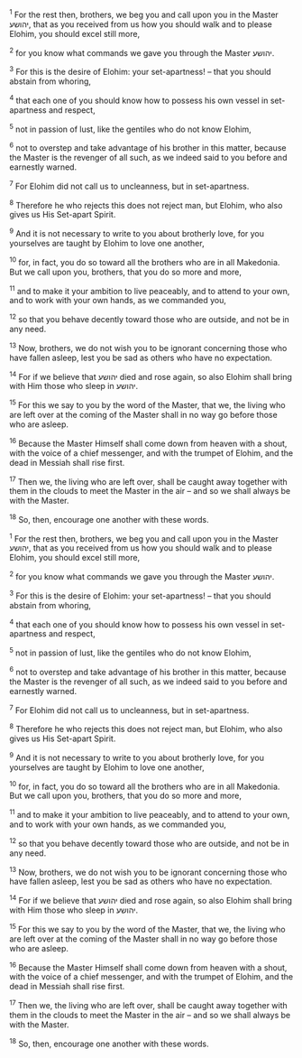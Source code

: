 <sup>1</sup> For the rest then, brothers, we beg you and call upon you in the Master יהושע, that as you received from us how you should walk and to please Elohim, you should excel still more,

<sup>2</sup> for you know what commands we gave you through the Master יהושע.

<sup>3</sup> For this is the desire of Elohim: your set-apartness! – that you should abstain from whoring,

<sup>4</sup> that each one of you should know how to possess his own vessel in set-apartness and respect,

<sup>5</sup> not in passion of lust, like the gentiles who do not know Elohim,

<sup>6</sup> not to overstep and take advantage of his brother in this matter, because the Master is the revenger of all such, as we indeed said to you before and earnestly warned.

<sup>7</sup> For Elohim did not call us to uncleanness, but in set-apartness.

<sup>8</sup> Therefore he who rejects this does not reject man, but Elohim, who also gives us His Set-apart Spirit.

<sup>9</sup> And it is not necessary to write to you about brotherly love, for you yourselves are taught by Elohim to love one another,

<sup>10</sup> for, in fact, you do so toward all the brothers who are in all Makedonia. But we call upon you, brothers, that you do so more and more,

<sup>11</sup> and to make it your ambition to live peaceably, and to attend to your own, and to work with your own hands, as we commanded you,

<sup>12</sup> so that you behave decently toward those who are outside, and not be in any need.

<sup>13</sup> Now, brothers, we do not wish you to be ignorant concerning those who have fallen asleep, lest you be sad as others who have no expectation.

<sup>14</sup> For if we believe that יהושע died and rose again, so also Elohim shall bring with Him those who sleep in יהושע.

<sup>15</sup> For this we say to you by the word of the Master, that we, the living who are left over at the coming of the Master shall in no way go before those who are asleep.

<sup>16</sup> Because the Master Himself shall come down from heaven with a shout, with the voice of a chief messenger, and with the trumpet of Elohim, and the dead in Messiah shall rise first.

<sup>17</sup> Then we, the living who are left over, shall be caught away together with them in the clouds to meet the Master in the air – and so we shall always be with the Master.

<sup>18</sup> So, then, encourage one another with these words.

<sup>1</sup> For the rest then, brothers, we beg you and call upon you in the Master יהושע, that as you received from us how you should walk and to please Elohim, you should excel still more,

<sup>2</sup> for you know what commands we gave you through the Master יהושע.

<sup>3</sup> For this is the desire of Elohim: your set-apartness! – that you should abstain from whoring,

<sup>4</sup> that each one of you should know how to possess his own vessel in set-apartness and respect,

<sup>5</sup> not in passion of lust, like the gentiles who do not know Elohim,

<sup>6</sup> not to overstep and take advantage of his brother in this matter, because the Master is the revenger of all such, as we indeed said to you before and earnestly warned.

<sup>7</sup> For Elohim did not call us to uncleanness, but in set-apartness.

<sup>8</sup> Therefore he who rejects this does not reject man, but Elohim, who also gives us His Set-apart Spirit.

<sup>9</sup> And it is not necessary to write to you about brotherly love, for you yourselves are taught by Elohim to love one another,

<sup>10</sup> for, in fact, you do so toward all the brothers who are in all Makedonia. But we call upon you, brothers, that you do so more and more,

<sup>11</sup> and to make it your ambition to live peaceably, and to attend to your own, and to work with your own hands, as we commanded you,

<sup>12</sup> so that you behave decently toward those who are outside, and not be in any need.

<sup>13</sup> Now, brothers, we do not wish you to be ignorant concerning those who have fallen asleep, lest you be sad as others who have no expectation.

<sup>14</sup> For if we believe that יהושע died and rose again, so also Elohim shall bring with Him those who sleep in יהושע.

<sup>15</sup> For this we say to you by the word of the Master, that we, the living who are left over at the coming of the Master shall in no way go before those who are asleep.

<sup>16</sup> Because the Master Himself shall come down from heaven with a shout, with the voice of a chief messenger, and with the trumpet of Elohim, and the dead in Messiah shall rise first.

<sup>17</sup> Then we, the living who are left over, shall be caught away together with them in the clouds to meet the Master in the air – and so we shall always be with the Master.

<sup>18</sup> So, then, encourage one another with these words.

